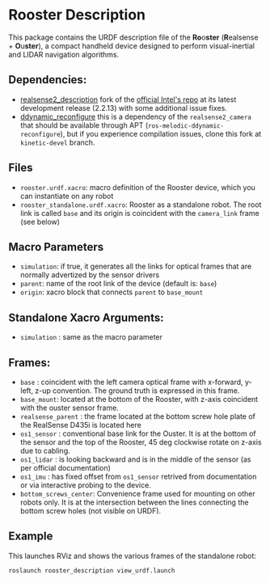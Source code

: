 # Rooster Description
This package contains the URDF description file of the **Ro**o**ster** (**R**ealsense + **O**u**ster**), a compact
handheld device designed to perform visual-inertial and LIDAR navigation algorithms.

## Dependencies:
 - [realsense2_description](https://github.com/ori-drs/realsense/tree/development-fixes) fork of the [official Intel's repo](https://github.com/IntelRealSense/realsense-ros) at its latest development release (2.2.13) with some additional issue fixes.
 - [ddynamic_reconfigure](https://github.com/pal-robotics/ddynamic_reconfigure) this is a dependency of the `realsense2_camera` that should be available through APT (`ros-melodic-ddynamic-reconfigure`), but if you experience compilation issues, clone this fork at `kinetic-devel` branch.

## Files
 - `rooster.urdf.xacro`: macro definition of the Rooster device, which you can instantiate on any robot
 - `rooster_standalone.urdf.xacro`: Rooster as a standalone robot. The root link is called `base` and its origin
   is coincident with the `camera_link` frame (see below)

## Macro Parameters
 - `simulation`: if true, it generates all the links for optical frames that are normally advertized by the sensor drivers
 - `parent`: name of the root link of the device (default is: `base`)
 - `origin`: xacro block that connects `parent` to `base_mount`

## Standalone Xacro Arguments:
 - `simulation` : same as the macro parameter

## Frames:
 - `base` : coincident with the left camera optical frame with x-forward, y-left, z-up convention. The ground truth is expressed in this frame.
 - `base_mount`: located at the bottom of the Rooster, with z-axis coincident with the ouster sensor frame.
 - `realsense_parent` : the frame located at the bottom screw hole plate of the RealSense D435i is located here
 - `os1_sensor` : conventional base link for the Ouster. 
                  It is at the bottom of the sensor and the top of the Rooster, 45 deg clockwise rotate on z-axis due to cabling.
 - `os1_lidar` : is looking backward and is in the middle of the sensor (as per official documentation)
 - `os1_imu` : has fixed offset from `os1_sensor` retrived from documentation or via interactive probing to the device.
 - `bottom_screws_center`: Convenience frame used for mounting on other robots only.
                           It is at the intersection between the lines connecting the bottom screw holes (not visible on URDF). 
                           

## Example
This launches RViz and shows the various frames of the standalone robot:
```
roslaunch rooster_description view_urdf.launch
```


